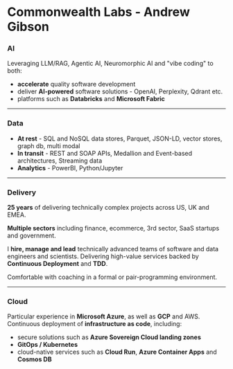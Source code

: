 # Commonwealth Labs - Andrew Gibson

### AI
Leveraging LLM/RAG, Agentic AI, Neuromorphic AI and "vibe coding" to both:
 - **accelerate** quality software development
 - deliver **AI-powered** software solutions - OpenAI, Perplexity, Qdrant etc.
 - platforms such as **Databricks** and **Microsoft Fabric**

---

### Data
 - **At rest** - SQL and NoSQL data stores, Parquet, JSON-LD, vector stores, graph db, multi modal
 - **In transit** - REST and SOAP APIs, Medallion and Event-based architectures, Streaming data
 - **Analytics** - PowerBI, Python/Jupyter

---

### Delivery
**25 years** of delivering technically complex projects across US, UK and EMEA.

**Multiple sectors** including finance, ecommerce, 3rd sector, SaaS startups and government.

I **hire, manage and lead** technically advanced teams of software and data engineers and scientists. Delivering high-value services backed by **Continuous Deployment** and **TDD**.

Comfortable with coaching in a formal or pair-programming environment.

---

### Cloud
Particular experience in **Microsoft Azure**, as well as **GCP** and AWS. Continuous deployment of **infrastructure as code**, including:
 - secure solutions such as **Azure Sovereign Cloud landing zones**
 - **GitOps / Kubernetes**
 - cloud-native services such as **Cloud Run**, **Azure Container Apps** and **Cosmos DB**
